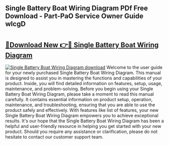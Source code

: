 ## Single Battery Boat Wiring Diagram PDf Free Download - Part-PaO Service Owner Guide wlcgD

# <h2><a href="http://dfo6jo.blite.top/?on=Single+Battery+Boat+Wiring+Diagram">🔗Download New 👉🔴 Single Battery Boat Wiring Diagram</a></h2>

[![Single Battery Boat Wiring Diagram download](https://i.imgur.com/lujVjoI.png)](http://dfo6jo.blite.top/?on=Single+Battery+Boat+Wiring+Diagram)
Welcome to the user guide for your newly purchased Single Battery Boat Wiring Diagram. This manual is designed to assist you in mastering the functions and capabilities of your product. Inside, you will find detailed information on features, setup, usage, maintenance, and problem-solving. Before you begin using your Single Battery Boat Wiring Diagram, please take a moment to read this manual carefully. It contains essential information on product setup, operation, maintenance, and troubleshooting, ensuring that you are able to use the product safely and effectively. With features like list of features, your new Single Battery Boat Wiring Diagram empowers you to achieve exceptional results. It's our hope that the Single Battery Boat Wiring Diagram has been a helpful and user-friendly resource in helping you get started with your new product. Should you require any assistance or clarification, please do not hesitate to contact our customer support team.
